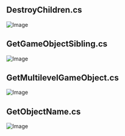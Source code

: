 ## DestroyChildren.cs
![Image](http://i.imgur.com/e6moRTa.jpg)

## GetGameObjectSibling.cs
![Image](http://imgur.com/KxPMV8w.jpg)

## GetMultilevelGameObject.cs
![Image](http://imgur.com/Hqnxv25.jpg)

## GetObjectName.cs
![Image](http://i.imgur.com/YBS0jfG.jpg)